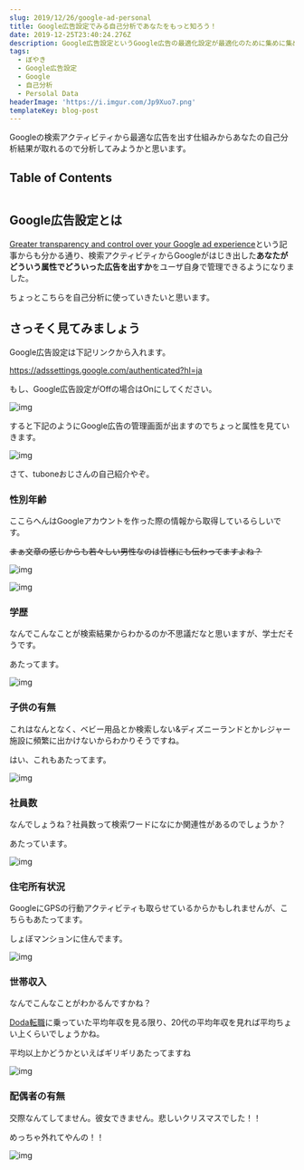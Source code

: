 ```yaml
---
slug: 2019/12/26/google-ad-personal
title: Google広告設定でみる自己分析であなたをもっと知ろう！
date: 2019-12-25T23:40:24.276Z
description: Google広告設定というGoogle広告の最適化設定が最適化のために集めに集めた情報から個人を推定してるのでそれをみましょう、というお話です
tags:
  - ぼやき
  - Google広告設定
  - Google
  - 自己分析
  - Persolal Data
headerImage: 'https://i.imgur.com/Jp9Xuo7.png'
templateKey: blog-post
---
```

Googleの検索アクティビティから最適な広告を出す仕組みからあなたの自己分析結果が取れるので分析してみようかと思います。

## Table of Contents

```toc

```

## Google広告設定とは

[Greater transparency and control over your Google ad experience](https://www.blog.google/topics/ads/greater-transparency-and-control-over-your-google-ad-experience/)という記事からも分かる通り、検索アクティビティからGoogleがはじき出した**あなたがどういう属性でどういった広告を出すか**をユーザ自身で管理できるようになりました。

ちょっとこちらを自己分析に使っていきたいと思います。

## さっそく見てみましょう

Google広告設定は下記リンクから入れます。

<https://adssettings.google.com/authenticated?hl=ja>

もし、Google広告設定がOffの場合はOnにしてください。

![img](/assets/スクリーンショット-2019-12-27-17.01.35.png)

すると下記のようにGoogle広告の管理画面が出ますのでちょっと属性を見ていきます。

![img](/assets/スクリーンショット-2019-12-27-17.18.12.png "Googlead")

さて、tuboneおじさんの自己紹介やぞ。

### 性別年齢

ここらへんはGoogleアカウントを作った際の情報から取得しているらしいです。

~~まぁ文章の感じからも若々しい男性なのは皆様にも伝わってますよね？~~

![img](/assets/スクリーンショット-2019-12-27-17.21.21.png "age")

![img](/assets/スクリーンショット-2019-12-27-17.21.27.png "s")

### 学歴

なんでこんなことが検索結果からわかるのか不思議だなと思いますが、学士だそうです。

あたってます。

![img](/assets/スクリーンショット-2019-12-27-17.22.35.png)

### 子供の有無

これはなんとなく、ベビー用品とか検索しない&ディズニーランドとかレジャー施設に頻繁に出かけないからわかりそうですね。

はい、これもあたってます。

![img](/assets/スクリーンショット-2019-12-27-17.23.59.png)

### 社員数

なんでしょうね？社員数って検索ワードになにか関連性があるのでしょうか？

あたっています。

![img](/assets/スクリーンショット-2019-12-27-17.25.26.png)

### 住宅所有状況

GoogleにGPSの行動アクティビティも取らせているからかもしれませんが、こちらもあたってます。

しょぼマンションに住んでます。

![img](/assets/スクリーンショット-2019-12-27-17.26.19.png)

### 世帯収入

なんでこんなことがわかるんですかね？

[Doda転職](https://doda.jp/guide/heikin/age/)に乗っていた平均年収を見る限り、20代の平均年収を見れば平均ちょい上くらいでしょうかね。

平均以上かどうかといえばギリギリあたってますね

![img](/assets/スクリーンショット-2019-12-27-17.27.47.png)

### 配偶者の有無

交際なんてしてません。彼女できません。悲しいクリスマスでした！！

めっちゃ外れてやんの！！

![img](/assets/スクリーンショット-2019-12-27-17.34.20.png)
